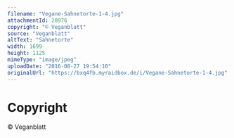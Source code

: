 ```yaml
---
filename: "Vegane-Sahnetorte-1-4.jpg"
attachmentId: 20976
copyright: "© Veganblatt"
source: "Veganblatt"
altText: "Sahnetorte"
width: 1699
height: 1125
mimeType: "image/jpeg"
uploadDate: "2016-08-27 19:54:10"
originalUrl: "https://bxq4fb.myraidbox.de/i/Vegane-Sahnetorte-1-4.jpg"
---
```


# Copyright

© Veganblatt
